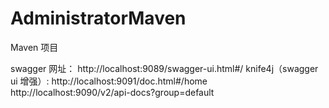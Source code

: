 # AdministratorMaven
Maven 项目

swagger 网址： http://localhost:9089/swagger-ui.html#/
knife4j（swagger ui 增强）: http://localhost:9091/doc.html#/home
http://localhost:9090/v2/api-docs?group=default
